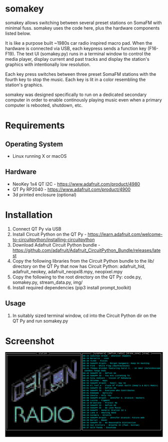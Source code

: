 # somakey

somakey allows switching between several preset stations on SomaFM with minimal fuss.  somakey uses the code here, plus the hardware components listed below. 

It is like a purpose built ~1980s car radio inspired macro pad.  When the hardware is connected via USB, each keypress sends a function key (F16-F19).  The text UI (somakey.py) runs in a terminal window to control the media player, display current and past tracks and display the station's graphics with intentionally low resolution.

Each key press switches between three preset SomaFM stations with the fourth key to stop the music.  Each key is lit in a color resembling the station's graphics.

somakey was designed specifically to run on a dedicated secondary computer in order to enable continously playing music even when a primary computer is rebooted, shutdown, etc.

# Requirements
## Operating System
- Linux running X or macOS

## Hardware
- NeoKey 1x4 QT I2C - https://www.adafruit.com/product/4980
- QT Py RP2040 - https://www.adafruit.com/product/4900
- 3d printed enclosure (optional)

# Installation
1. Connect QT Py via USB
1. Install Circuit Python on the QT Py - https://learn.adafruit.com/welcome-to-circuitpython/installing-circuitpython
1. Download Adafruit Circuit Python bundle - https://github.com/adafruit/Adafruit_CircuitPython_Bundle/releases/latest
1. Copy the following libraries from the Circuit Python bundle to the lib/ directory on the QT Py that now has Circuit Python: adafruit_hid, adafruit_neokey, adafruit_neopxl8.mpy, neopixel.mpy
1. Copy the following to the root directory on the QT Py: code.py, somakey.py, stream_data.py, img/
1. Install required dependencies (pip3 install prompt_toolkit)

## Usage
1. In suitably sized terminal window, cd into the Circuit Python dir on the QT Py and run somakey.py

# Screenshot
![somakey screenshot](somakey.png "somakey")
